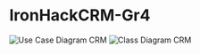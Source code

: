 ﻿# IronHackCRM-Gr4
![Use Case Diagram CRM](https://user-images.githubusercontent.com/106558181/184401781-49e2d9a5-e9ba-4cdd-b0d0-6d75aba7c13b.png)
![Class Diagram CRM](https://user-images.githubusercontent.com/106558181/184401785-f294ccca-6934-4574-be9d-20676b1d2ecc.png)
